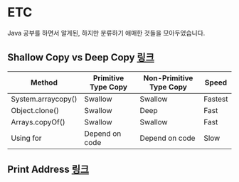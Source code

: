 # ETC
Java 공부를 하면서 알게된, 하지만 분류하기 애매한 것들을 모아두었습니다.

## Shallow Copy vs Deep Copy [링크](https://github.com/Hyune-c/TIL/blob/master/Java/Copy.md)

| Method             | Primitive Type Copy | Non-Primitive Type Copy | Speed   |
| ------------------ | ------------------- | ----------------------- | ------- |
| System.arraycopy() | Swallow             | Swallow                 | Fastest |
| Object.clone()     | Swallow             | Deep                    | Fast    |
| Arrays.copyOf()    | Swallow             | Swallow                 | Fast    |
| Using for          | Depend on code      | Depend on code          | Slow    |

## Print Address [링크](https://github.com/Hyune-c/TIL/blob/master/Java/Print%20Address.md)